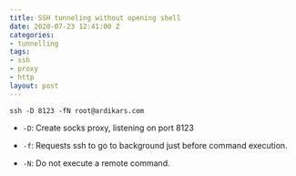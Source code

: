 ```yaml
---
title: SSH tunneling without opening shell
date: 2020-07-23 12:41:00 Z
categories:
- tunnelling
tags:
- ssh
- proxy
- http
layout: post
---
```


`ssh -D 8123 -fN root@ardikars.com`

- `-D`: Create socks proxy, listening on port 8123

- `-f`: Requests ssh to go to background just before command execution.

- `-N`: Do not execute a remote command.
